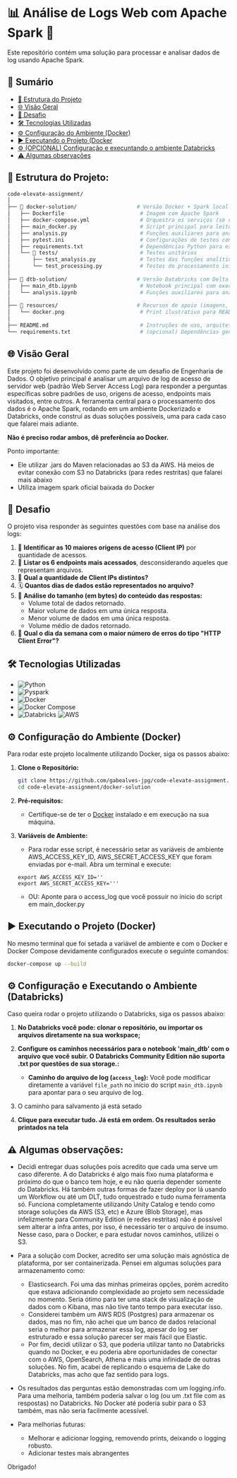 # 📊 Análise de Logs Web com Apache Spark 🚀

Este repositório contém uma solução para processar e analisar dados de log usando Apache Spark.

## 📜 Sumário

*   [📂 Estrutura do Projeto](#-estrutura-do-projeto)
*   [🌐 Visão Geral](#-visão-geral-do-projeto)
*   [🎯 Desafio](#-desafio)
*   [🛠️ Tecnologias Utilizadas](#️-tecnologias-utilizadas)
*   [⚙️ Configuração do Ambiente (Docker)](#️-configuração-do-ambiente-docker)
*   [▶️ Executando o Projeto (Docker](#️-executando-o-projeto-docker)
*   [⚙️ (OPCIONAL) Configuração e execuntando o ambiente Databricks](#️-configurando-e-executando-o-ambiente-databricks)
*   [⚠️ Algumas observações](#️-algumas-observações)

## 📂 Estrutura do Projeto:

```bash
code-elevate-assignment/
│
├── 📁 docker-solution/                   # Versão Docker + Spark local
│   ├── Dockerfile                        # Imagem com Apache Spark
│   ├── docker-compose.yml                # Orquestra os serviços (se necessário)
│   ├── main_docker.py                    # Script principal para leitura e processamento
│   ├── analysis.py                       # Funções auxiliares para análise
│   ├── pytest.ini                        # Configurações de testes com pytest
│   ├── requirements.txt                  # Dependências Python para execução local
│   └── 📁 tests/                          # Testes unitários
│       ├── test_analysis.py              # Testes das funções analíticas
│       └── test_processing.py            # Testes do processamento inicial
│
├── 📁 dtb-solution/                      # Versão Databricks com Delta Lake
│   ├── main_dtb.ipynb                    # Notebook principal com execução do pipeline
│   └── analysis.ipynb                    # Funções auxiliares para análise no Databricks
│
├── 📁 resources/                         # Recursos de apoio (imagens, logs, etc.)
│   └── docker.png                        # Print ilustrativo para README
│
├── README.md                             # Instruções de uso, arquitetura e justificativas
└── requirements.txt                      # (opcional) Dependências genéricas do projeto

```

## 🌐 Visão Geral

Este projeto foi desenvolvido como parte de um desafio de Engenharia de Dados. O objetivo principal é analisar um arquivo de log de acesso de servidor web (padrão Web Server Access Log) para responder a perguntas específicas sobre padrões de uso, origens de acesso, endpoints mais visitados, entre outros. A ferramenta central para o processamento dos dados é o Apache Spark, rodando em um ambiente Dockerizado e Databricks, onde construí as duas soluções possíveis, uma para cada caso que falarei mais adiante.

**Não é preciso rodar ambos, dê preferência ao Docker.**

Ponto importante: 
 - Ele utilizar .jars do Maven relacionadas ao S3 da AWS. Há meios de evitar conexão com S3 no Databricks (para redes restritas) que falarei mais abaixo
 - Utiliza imagem spark oficial baixada do Docker

## 🎯 Desafio

O projeto visa responder às seguintes questões com base na análise dos logs:

1.  🥇 **Identificar as 10 maiores origens de acesso (Client IP)** por quantidade de acessos.
2.  🚪 **Listar os 6 endpoints mais acessados**, desconsiderando aqueles que representam arquivos.
3.  👤 **Qual a quantidade de Client IPs distintos?**
4.  🗓️ **Quantos dias de dados estão representados no arquivo?**
5.  💾 **Análise do tamanho (em bytes) do conteúdo das respostas:**
    *   Volume total de dados retornado.
    *   Maior volume de dados em uma única resposta.
    *   Menor volume de dados em uma única resposta.
    *   Volume médio de dados retornado.
6.  🚨 **Qual o dia da semana com o maior número de erros do tipo "HTTP Client Error"?**

## 🛠️ Tecnologias Utilizadas

*   ![Python](https://img.shields.io/badge/Python-3.10%2B-blue?logo=python&logoColor=white)
*   ![Pyspark](https://img.shields.io/badge/Apache_Spark-3.5.0+-orange?logo=apachespark&logoColor=white)
*   ![Docker](https://img.shields.io/badge/Docker-20.x%2B-blue?logo=docker&logoColor=white)
*   ![Docker Compose](https://img.shields.io/badge/Docker_Compose-1.29%2B-blue?logo=docker&logoColor=white)
*   ![Databricks](https://img.shields.io/badge/Databricks-orange) ![AWS](https://img.shields.io/badge/AWS-yellow)


## ⚙️ Configuração do Ambiente (Docker)

Para rodar este projeto localmente utilizando Docker, siga os passos abaixo:

1.  **Clone o Repositório:**
    ```bash
    git clone https://github.com/gabealves-jpg/code-elevate-assignment.git
    cd code-elevate-assignment/docker-solution
    ```

2.  **Pré-requisitos:**
    *   Certifique-se de ter o [Docker](https://docs.docker.com/get-docker/) instalado e em execução na sua máquina.

3.  **Variáveis de Ambiente:**
    *   Para rodar esse script, é necessário setar as variáveis de ambiente AWS_ACCESS_KEY_ID, AWS_SECRET_ACCESS_KEY que foram enviadas por e-mail. Abra um terminal e execute:
      ```env
      export AWS_ACCESS_KEY_ID=''
      export AWS_SECRET_ACCESS_KEY='''
      ```
    * OU: Aponte para o access_log que você possuir no ínicio do script em main_docker.py

## ▶️ Executando o Projeto (Docker)

No mesmo terminal que foi setada a variável de ambiente e com o Docker e Docker Compose devidamente configurados execute o seguinte comandos:

```bash
docker-compose up --build
```

## ⚙️ Configuração e Executando o Ambiente (Databricks)
Caso queira rodar o projeto utilizando o Databricks, siga os passos abaixo:

1.  **No Databricks você pode: clonar o repositório, ou importar os arquivos diretamente na sua workspace;**

2.  **Configure os caminhos necessários para o notebook 'main_dtb' com o arquivo que você subir. O Databricks Community Edition não suporta .txt por questões de sua storage.:**
    *   **Caminho do arquivo de log (`access_log`):** Você pode modificar diretamente a variável `file_path` no início do script `main_dtb.ipynb` para apontar para o seu arquivo de log.

2. O caminho para salvamento já está setado

3. **Clique para executar tudo. Já está em ordem. Os resultados serão printados na tela**


## ⚠️ Algumas observações:
- Decidi entregar duas soluções pois acredito que cada uma serve um caso diferente. A do Databricks é algo mais fixo numa plataforma e próximo do que o banco tem hoje, e eu não queria depender somente do Databricks. Há também outras formas de fazer deploy por lá usando um Workflow ou até um DLT, tudo orquestrado e tudo numa ferramenta só. Funciona completamente utilizando Unity Catalog e tendo como storage soluções da AWS (S3, etc) e Azure (Blob Storage), mas infelizmente para Community Edition (e redes restritas) não é possível sem alterar a infra antes, por isso, é necessário ter o arquivo de insumo. Nesse caso, para o Docker, e para estudar novos caminhos, utilizei o S3.

- Para a solução com Docker, acredito ser uma solução mais agnóstica de plataforma, por ser containerizada. Pensei em algumas soluções para armazenamento como:
    - Elasticsearch. Foi uma das minhas primeiras opções, porém acredito que estava adicionando complexidade ao projeto sem necessidade no momento. Seria ótimo para ter uma stack de visualização de dados com o Kibana, mas não tive tanto tempo para executar isso.
    - Considerei também um AWS RDS (Postgres) para armazenar os dados, mas no fim, não achei que um banco de dados relacional seria o melhor para armazenar essa log, apesar do log ser estruturado e essa solução parecer ser mais fácil que Elastic.
    - Por fim, decidi utilizar o S3, que poderia utilizar tanto no Databricks quando no Docker, e eu poderia abre oportunidades de conectar com o AWS, OpenSearch, Athena e mais uma infinidade de outras soluções. No fim, acabei de replicando o esquema de Lake do Databricks, mas acho que faz sentido para logs.

- Os resultados das perguntas estão demonstradas com um logging.info. Para uma melhoria, também poderia salvar o log (ou um .txt file com as respostas) no Databricks. No Docker até poderia subir para o S3 também, mas não seria facilmente acessível.

- Para melhorias futuras: 
    - Melhorar e adicionar logging, removendo prints, deixando o logging robusto.
    - Adicionar testes mais abrangentes


Obrigado!

